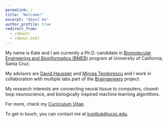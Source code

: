 ```yaml
---
permalink: /
title: "Welcome!"
excerpt: "About me"
author_profile: true
redirect_from: 
  - /about/
  - /about.html
---
```


My name is Kate and I am currently a Ph.D. candidate in [Biomolecular Engineering and Bioinformatics (BMEB)](https://pbse.ucsc.edu/bmeb/index.html) program at University of California, Santa Cruz. 

My advisors are [David Haussler](https://hausslergenomics.ucsc.edu/) and [Mircea Teodorescu](https://danserlab.github.io/index.html) and I work in collaboration with multiple labs part of the [Braingeneers](https://braingeneers.ucsc.edu/) project. 

My research interests are connecting neural tissue to computers, closed-loop neuroscience, and biologically inspired machine learning algorithms.


For more, check my [Curriculum Vitae](https://kvoitiuk.github.io/files/CV_kvoitiuk.pdf).

To get in touch, you can contact me at [kvoitiuk@ucsc.edu](kvoitiuk@ucsc.edu).
